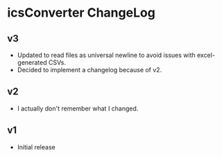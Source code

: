 # icsConverter ChangeLog

## v3
* Updated to read files as universal newline to avoid issues with excel-generated CSVs.
* Decided to implement a changelog because of v2.

## v2
* I actually don't remember what I changed.

## v1
* Initial release

